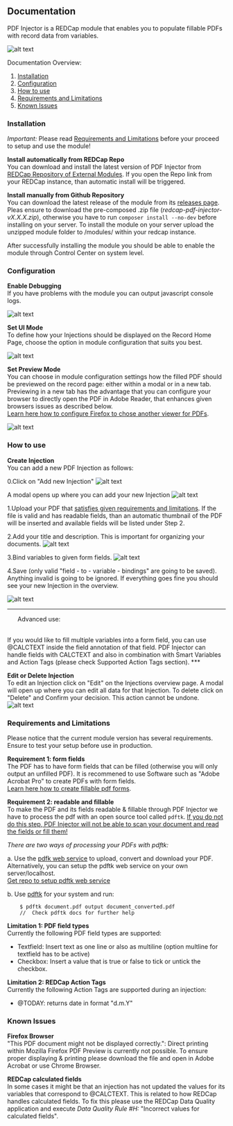 ## Documentation
PDF Injector is a REDCap module that enables you to populate fillable PDFs with record data from variables. 

![alt text](img/logo_pdfi.png "Logo")


Documentation Overview:

1. [Installation](#installation)
2. [Configuration](#configuration)
3. [How to use](#how-to-use)
4. [Requirements and Limitations](#requirements-and-limitations)
5. [Known Issues](#known-issues)


### Installation

*Important:* Please read [Requirements and Limitations](#requirements-and-limitations) before your proceed to setup and use the module!

**Install automatically from REDCap Repo**<br>
You can download and install the latest version of PDF Injector from [REDCap Repository of External Modules](https://redcap.vanderbilt.edu/consortium/modules/). If you open the Repo link from your REDCap instance, than automatic install will be triggered.

**Install manually from Github Repository**<br>
You can download the latest release of the module from its [releases page](https://github.com/tertek/redcap-pdf-injector/releases). Pleas ensure to download the pre-composed .zip file (*redcap-pdf-injector-vX.X.X.zip*), otherwise you have to run `composer install --no-dev` before installing on your server. To install the module on your server upload the unzipped module folder to /modules/ within your redcap instance.

After successfully installing the module you should be able to enable the module through Control Center on system level.

### Configuration

**Enable Debugging**<br>If you have problems with the module you can output javascript console logs.

![alt text](img/screens/pdfi_screen_config_1.png "Config 1")

**Set UI Mode**<br>To define how your Injections should be displayed on the Record Home Page, choose the option in module configuration that suits you best.

![alt text](img/screens/pdfi_screen_config_2.png "Config 2")

**Set Preview Mode**<br>
You can choose in module configuration settings how the filled PDF should be previewed on the record page: either within a modal or in a new tab. Previewing in a new tab has the advantage that you can configure your browser to directly open the PDF in Adobe Reader, that enhances given browsers issues as described below. <br>[Learn here how to configure Firefox to chose another viewer for PDFs](https://support.mozilla.org/en-US/kb/view-pdf-files-firefox-or-choose-another-viewer).

![alt text](img/screens/pdfi_screen_config_3.png "Config 3")


### How to use

**Create Injection**<br>
You can add a new PDF Injection as follows:

0.Click on "Add new Injection"
![alt text](img/screens/pdfi_screen_how_0.png "How 1")

A modal opens up where you can add your new Injection
![alt text](img/screens/pdfi_screen_how_1.png "How 2")

1.Upload your PDF that [satisfies given requirements and limitations](#requirements-and-limitations). If the file is valid and has readable fields,  than an automatic thumbnail of the PDF will be inserted and available fields will be listed under Step 2.

2.Add your title and description. This is important for organizing your documents.
![alt text](img/screens/pdfi_screen_how_2.png "How 3")

3.Bind variables to given form fields.
![alt text](img/screens/pdfi_screen_how_3.png "How 4")

4.Save (only valid "field - to - variable - bindings" are going to be saved). Anything invalid is going to be ignored. If everything goes fine you should see your new Injection in the overview.

![alt text](img/screens/pdfi_screen_how_4.png "How 5")

***
<ul>Advanced use:</ul><br>If you would like to fill multiple variables into a form field, you can use @CALCTEXT inside the field annotation of that field. PDF Injector can handle fields with CALCTEXT and also in combination with Smart Variables and Action Tags (please check Supported Action Tags section).
***

**Edit or Delete Injection**<br>
To edit an Injection click on "Edit" on the Injections overview page. A modal will open up where you can edit all data for that Injection. To delete click on "Delete" and Confirm your decision. This action cannot be undone.
![alt text](img/screens/pdfi_screen_edit_or_delete.png "How 2")


### Requirements and Limitations
Please notice that the current module version has several requirements. Ensure to test your setup before use in production.

**Requirement 1: form fields**<br>
The PDF has to have form fields that can be filled (otherwise you will only output an unfilled PDF). It is recommened to use Software such as "Adobe Acrobat Pro" to create PDFs with form fields. <br>[Learn here how to create fillable pdf forms](https://acrobat.adobe.com/us/en/acrobat/how-to/create-fillable-pdf-forms-creator.html).

**Requirement 2: readable and fillable**<br>
To make the PDF and its fields readable & fillable through PDF Injector we have to process the pdf with an open source tool called `pdftk`.
<u>If you do not do this step, PDF Injector will not be able to scan your document and read the fields or fill them!</u>

*There are two ways of processing your PDFs with pdftk:*

a. Use the [pdfk web service](https://pdftk-web-service.herokuapp.com/) to upload, convert and download your PDF. Alternatively, you can setup the pdftk web service on your own server/localhost. <br>[Get repo to setup pdftk web service](https://github.com/tertek/pdftk-web-service)

b. Use [pdftk](https://www.pdflabs.com/tools/pdftk-server/) for your system and run:

```
    $ pdftk document.pdf output document_converted.pdf
    //  Check pdftk docs for further help
```

**Limitation 1: PDF field types**<br>
Currently the following PDF field types are supported:
- Textfield: Insert text as one line or also as multiline (option multline for textfield has to be active)
- Checkbox: Insert a value that is true or false to tick or untick the checkbox.

**Limitation 2: REDCap Action Tags**<br>
Currently the following Action Tags are supported during an injection:
- @TODAY: returns date in format "d.m.Y"


### Known Issues

**Firefox Browser**<br>
"This PDF document might not be displayed correctly.":  Direct printing within Mozilla Firefox PDF Preview is currently not possible. To ensure proper displaying &  printing please download the file and open in Adobe Acrobat or use Chrome Browser.

**REDCap calculated fields**<br>
In some cases it might be that an injection has not updated the values for its variables that correspond to @CALCTEXT. This is related to how REDCap handles calculated fields. To fix this please use the REDCap Data Quality application and execute *Data Quality Rule #H:* "Incorrect values for calculated fields". 